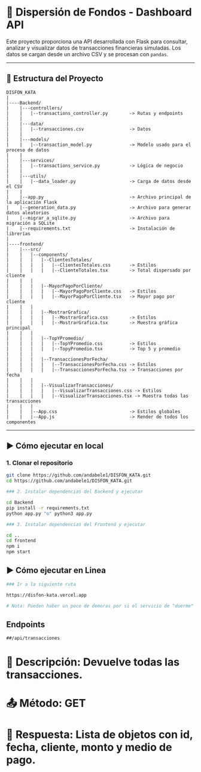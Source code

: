 # 🧾 Dispersión de Fondos - Dashboard API

Este proyecto proporciona una API desarrollada con Flask para consultar, analizar y visualizar datos de transacciones financieras simuladas. Los datos se cargan desde un archivo CSV y se procesan con `pandas`.

---

## 📂 Estructura del Proyecto

```
DISFON_KATA
|
|----Backend/
|    |---controllers/
|    |   |--transactions_controller.py        -> Rutas y endpoints
|    |
|    |---data/
|    |   |--transacciones.csv                 -> Datos
|    |
|    |---models/
|    |   |--transaction_model.py              -> Modelo usado para el proceso de datos
|    |
|    |---services/
|    |   |--transactions_service.py           -> Lógica de negocio
|    |
|    |---utils/
|    |   |--data_loader.py                    -> Carga de datos desde el CSV
|    |
|    |--app.py                                -> Archivo principal de la aplicación Flask
|    |--generation_data.py                    -> Archivo para generar datos aleatorios
|    |--migrar_a_sqlite.py                    -> Archivo para migración a SQLite
|    |--requirements.txt                      -> Instalación de librerías
|
|----frontend/
|    |---src/
|    |   |--components/
|    |   |   |--ClientesTotales/
|    |   |   |   |--ClientesTotales.css       -> Estilos
|    |   |   |   |--ClienteTotales.tsx        -> Total dispersado por cliente
|    |   |
|    |   |   |--MayorPagoPorCliente/
|    |   |   |   |--MayorPagoPorCliente.css   -> Estilos
|    |   |   |   |--MayorPagoPorCliente.tsx   -> Mayor pago por cliente
|    |   |
|    |   |   |--MostrarGrafica/
|    |   |   |   |--MostrarGrafica.css        -> Estilos
|    |   |   |   |--MostrarGrafica.tsx        -> Muestra gráfica principal
|    |   |
|    |   |   |--TopYPromedio/
|    |   |   |   |--TopYPromedio.css          -> Estilos
|    |   |   |   |--TopyPromedio.tsx          -> Top 5 y promedio
|    |   |
|    |   |   |--TransaccionesPorFecha/
|    |   |   |   |--TransaccionesPorFecha.css -> Estilos
|    |   |   |   |--TransaccionesPorFecha.tsx -> Transacciones por fecha
|    |   |
|    |   |   |--VisualizarTransacciones/
|    |   |   |   |--VisualizarTransacciones.css -> Estilos
|    |   |   |   |--VisualizarTransacciones.tsx -> Muestra todas las transacciones
|    |   |
|    |   |--App.css                           -> Estilos globales
|    |   |--App.js                            -> Render de todos los componentes
```



---

## ▶️ Cómo ejecutar en local

### 1. Clonar el repositorio

```bash
git clone https://github.com/andabele1/DISFON_KATA.git
cd https://github.com/andabele1/DISFON_KATA.git
```

```bash
### 2. Instalar dependencias del Backend y ejecutar

cd Backend
pip install -r requirements.txt
python app.py "o" python3 app.py
```

```bash
### 3. Instalar dependencias del Frontend y ejecutar

cd ..
cd frontend
npm i
npm start

```

## ▶️ Cómo ejecutar en Linea

```bash
### Ir a la siguiente ruta

https://disfon-kata.vercel.app

# Nota: Pueden haber un poco de demoras por si el servicio de "duerme"

```

## Endpoints

```
##/api/transacciones
```
# 📄 Descripción: Devuelve todas las transacciones.
# 📤 Método: GET
# 🔁 Respuesta: Lista de objetos con id, fecha, cliente, monto y medio de pago.



